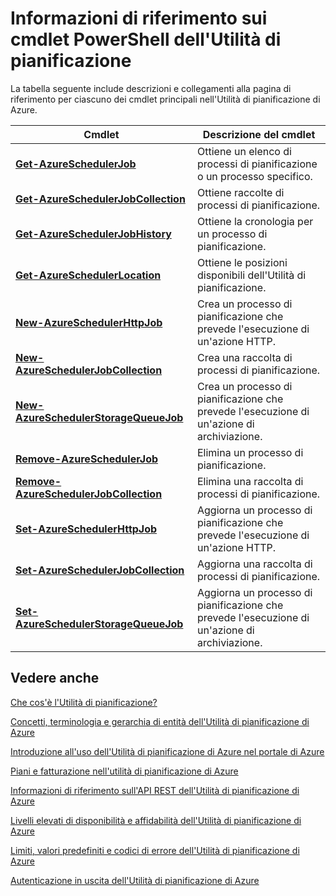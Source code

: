 <properties
 pageTitle="Informazioni di riferimento sui cmdlet PowerShell dell'Utilità di pianificazione"
 description="Informazioni di riferimento sui cmdlet PowerShell dell'Utilità di pianificazione"
 services="scheduler"
 documentationCenter=".NET"
 authors="krisragh"
 manager="dwrede"
 editor=""/>
<tags
 ms.service="scheduler"
 ms.workload="infrastructure-services"
 ms.tgt_pltfrm="na"
 ms.devlang="dotnet"
 ms.topic="article"
 ms.date="03/09/2016"
 ms.author="krisragh"/>

# Informazioni di riferimento sui cmdlet PowerShell dell'Utilità di pianificazione

La tabella seguente include descrizioni e collegamenti alla pagina di riferimento per ciascuno dei cmdlet principali nell'Utilità di pianificazione di Azure.

|Cmdlet|Descrizione del cmdlet|
|---|---|
|**[Get-AzureSchedulerJob](https://msdn.microsoft.com/library/azure/dn722516.aspx)**|Ottiene un elenco di processi di pianificazione o un processo specifico.|
|**[Get-AzureSchedulerJobCollection](https://msdn.microsoft.com/library/azure/dn722471.aspx)**|Ottiene raccolte di processi di pianificazione.|
|**[Get-AzureSchedulerJobHistory](https://msdn.microsoft.com/library/azure/dn722514.aspx)**|Ottiene la cronologia per un processo di pianificazione.|
|**[Get-AzureSchedulerLocation](https://msdn.microsoft.com/library/azure/dn722505.aspx)**|Ottiene le posizioni disponibili dell'Utilità di pianificazione.|
|**[New-AzureSchedulerHttpJob](https://msdn.microsoft.com/library/azure/dn722492.aspx)**|Crea un processo di pianificazione che prevede l'esecuzione di un'azione HTTP.|
|**[New-AzureSchedulerJobCollection](https://msdn.microsoft.com/library/azure/dn759640.aspx)**|Crea una raccolta di processi di pianificazione.|
|**[New-AzureSchedulerStorageQueueJob](https://msdn.microsoft.com/library/azure/dn722518.aspx)**|Crea un processo di pianificazione che prevede l'esecuzione di un'azione di archiviazione.|
|**[Remove-AzureSchedulerJob](https://msdn.microsoft.com/library/azure/dn722477.aspx)**|Elimina un processo di pianificazione.|
|**[Remove-AzureSchedulerJobCollection](https://msdn.microsoft.com/library/azure/dn722530.aspx)**|Elimina una raccolta di processi di pianificazione.|
|**[Set-AzureSchedulerHttpJob](https://msdn.microsoft.com/library/azure/dn722474.aspx)**|Aggiorna un processo di pianificazione che prevede l'esecuzione di un'azione HTTP.|
|**[Set-AzureSchedulerJobCollection](https://msdn.microsoft.com/library/azure/dn759626.aspx)**|Aggiorna una raccolta di processi di pianificazione.|
|**[Set-AzureSchedulerStorageQueueJob](https://msdn.microsoft.com/library/azure/dn722476.aspx)**|Aggiorna un processo di pianificazione che prevede l'esecuzione di un'azione di archiviazione.|


## Vedere anche


 [Che cos'è l'Utilità di pianificazione?](scheduler-intro.md)

 [Concetti, terminologia e gerarchia di entità dell'Utilità di pianificazione di Azure](scheduler-concepts-terms.md)

 [Introduzione all'uso dell'Utilità di pianificazione di Azure nel portale di Azure](scheduler-get-started-portal.md)

 [Piani e fatturazione nell'utilità di pianificazione di Azure](scheduler-plans-billing.md)

 [Informazioni di riferimento sull'API REST dell'Utilità di pianificazione di Azure](https://msdn.microsoft.com/library/mt629143)

 [Livelli elevati di disponibilità e affidabilità dell'Utilità di pianificazione di Azure](scheduler-high-availability-reliability.md)

 [Limiti, valori predefiniti e codici di errore dell'Utilità di pianificazione di Azure](scheduler-limits-defaults-errors.md)

 [Autenticazione in uscita dell'Utilità di pianificazione di Azure](scheduler-outbound-authentication.md)

<!---HONumber=AcomDC_0420_2016-->